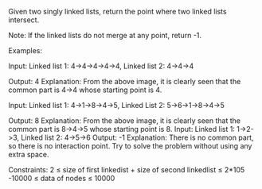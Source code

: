 Given two singly linked lists, return the point where two linked lists intersect.

Note: If the linked lists do not merge at any point, return -1.

Examples:

Input: Linked list 1: 4->4->4->4->4, Linked list 2: 4->4->4
 
Output: 4
Explanation: From the above image, it is clearly seen that the common part is 4->4 whose starting point is 4.

Input: Linked list 1: 4->1->8->4->5, Linked List 2: 5->6->1->8->4->5
 
Output: 8
Explanation: From the above image, it is clearly seen that the common part is 8->4->5 whose starting point is 8.
Input: Linked list 1: 1->2->3, Linked list 2: 4->5->6
Output: -1
Explanation: There is no common part, so there is no interaction point.
Try to solve the problem without using any extra space.

Constraints:
2 ≤ size of first linkedist + size of second linkedlist ≤ 2*105
-10000 ≤ data of nodes ≤ 10000

